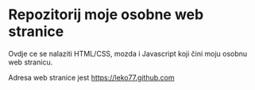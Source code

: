 # Repozitorij moje osobne web stranice

Ovdje ce se nalaziti HTML/CSS, mozda i Javascript  koji čini moju osobnu web stranicu.

Adresa web stranice jest https://leko77.github.com
